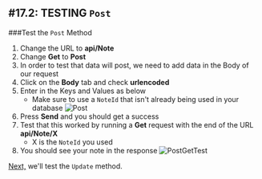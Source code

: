 #17.2: TESTING `Post`
---
###Test the `Post` Method
1. Change the URL to **api/Note**
2. Change **Get** to **Post**
3. In order to test that data will post, we need to add data in the Body of our request
4. Click on the **Body** tab and check **urlencoded**
5. Enter in the Keys and Values as below
   * Make sure to use a `NoteId` that isn't already being used in your database
![Post](/assets/17.2-A.png)
6. Press **Send** and you should get a success
7. Test that this worked by running a **Get** request with the end of the URL **api/Note/X**
   * X is the `NoteId` you used
8. You should see your note in the response 
![PostGetTest](/assets/17.2-B.png)

[Next,](17.3-UpdateTest.md) we'll test the `Update` method.